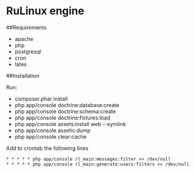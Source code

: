 RuLinux engine
=======

##Requirements

* apache
* php
* postgresql
* cron
* latex

##Installation

Run:

* composer.phar install
* php app/console doctrine:database:create
* php app/console doctrine:schema:create
* php app/console doctrine:fixtures:load
* php app/console assets:install web --symlink
* php app/console assetic:dump
* php app/console clear:cache

Add to crontab the following lines

    * * * * * php app/console rl_main:messages:filter >> /dev/null
    * * * * * php app/console rl_main:generate:users:filters >> /dev/null
